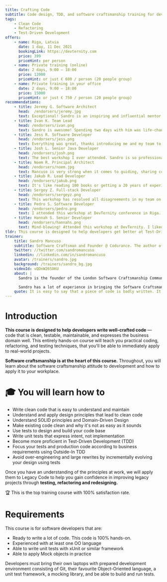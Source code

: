 ```yaml
---
title: Crafting Code
subtitle: Code design, TDD, and software craftsmanship training for developers.
tags:
    - Clean Code
    - Refactoring
    - Test-Driven Development
offers:
    - name: Riga, Latvia
      date: 1 day, 11 Dec 2021
      bookingLink: https://devternity.com
      price: 399
      priceHint: per person
    - name: Private training (online)
      date: 2 days, 9:00 – 18:00
      price: 12000
      priceHint: or just € 600 / person (20 people group)
    - name: Private training in your office
      date: 2 days, 9:00 – 18:00
      price: 15000
      priceHint: or just € 750 / person (20 people group)
recommendations:
    - title: Jeremy G. Software Architect
      head:  /endorsers/jeremy.jpg
      text: Exceptional! Sandro is an inspiring and influential mentor. Even my skeptical colleagues are now learning TDD.
    - title: Ivan K. Team Lead
      head: /endorsers/ivan.png
      text: Sandro is awesome! Spending two days with him was life-changing. Together with my team we learned A LOT OF THINGS. And had a lot of laughter :)
    - title: Jess R. Software Developer
      head: /endorsers/jess.png
      text: Everything was great, thanks introducing me and my team to Sandro! Such a challenging and inspiring workshop! 
    - title: Josh L. Senior Java Developer
      head: /endorsers/josh.png
      text: The best workshop I ever attended. Sandro is so professional; I was also surprised how much value Sandro put into two days. His programming speed is absolutely mind-blowing. I got so much from this workshop! 
    - title: Noem R. Principal Architect
      head: /endorsers/noem.jpg
      text: Mancuso is very strong when it comes to guiding, sharing concepts, and guiding through questions. Absolutely above my expectations.
    - title: Jakub R. Lead Developer
      head: /endorsers/jakub.png
      text: It's like reading 100 books or getting a 20 years of experienced injection straight to your brain.
    - title: Sergey Z. Full-stack Developer
      head: /endorsers/sergeyz.png
      text: This workshop has resolved all disagreements in my team on how we should approach coding, how to write tests, what to refactor and what not. Worth every penny.
    - title: Pedro S. Software Developer
      head: /endorsers/pedro.png
      text: I attended this workshop at DevTernity conference in Riga. Absolutely loved zero theory and 100% practice approach.
    - title: Hannah S. Senior Developer
      head: /endorsers/hannahs.png
      text: Mind-blowing! Attended this workshop at DevTernity. I liked that it was very fast-paced and there was no time to chill – everyone was engaged in coding, pairing, discussions.  Two days is not enough. More please!
tldr: This course is designed to help developers get better at Test-Driven Development and write well-crafted code — code that is clean, testable, maintainable, and an expression of the business domain. The course is entirely hands-on, designed to teach developers practical techniques they can immediately apply to real-world projects. Software Craftsmanship is at the heart of this course. Throughout, you will learn about the Software Craftsmanship attitude to development and how to apply it to your workplace.
trainer:
    title: Sandro Mancuso
    subtitle: Software Craftsman and Founder @ Codurance. The author of «The Software Craftsman» best-seller
    twitter: //twitter.com/sandromancuso
    linkedin: //linkedin.com/in/sandromancuso
    avatar: /trainers/sandro.jpg
    background: /trainers/sandro_bg.jpg
    videoId: vQDnW265XKU
    about: | 
      Sandro is the founder of the London Software Craftsmanship Community (LSCC), the author of best-selling book «The Software Craftsman» and the founder of Codurance software development house.

      Sandro has a lot of experience in bringing the Software Craftsmanship ideology and Extreme Programming practices to organisations of all sizes. Sandro is internationally renowned by his work on evolving and spreading Software Craftsmanship and is frequently invited to speak in many conferences around the world. His professional aspiration is to raise the bar of the software industry by helping developers become better at and care more about their craft.
    quote: It is easy to say that a piece of code is badly written. It is easy to complain or even laugh. But the question is – are you good enough to make it better?
---
```


# Introduction



**This course is designed to help developers write well-crafted code** — code that is clean, testable, maintainable, and expresses the business domain well. This entirely hands-on course will teach you practical coding, refactoring, and testing techniques, that you'll be able to immediately apply to real-world projects.

**Software craftsmanship is at the heart of this course.** Throughout, you will learn about the software craftsmanship attitude to development and how to apply it to your workplace.

# 🎓 You will learn how to
- Write clean code that is easy to understand and maintain
- Understand and apply design principles that lead to clean code
- Understand SOLID principles and Domain-Driven Design
- Make existing code clean and why it's not as easy as it sounds
- Use tests to design and build your code base
- Write unit tests that express intent, not implementation
- Become more proficient in Test-Driven Development (TDD)
- Focus your tests and production code according to business requirements using Outside-In TDD
- Avoid over-engineering and large rewrites by incrementally evolving your design using tests

Once you have an understanding of the principles at work, we will apply them to Legacy Code to help you gain confidence in improving legacy projects through **testing, refactoring and redesigning.**

<div class="notification is-light is-info">

 🏆 This is the top training course with 100% satisfaction rate.

</div>

# Requirements
This course is for software developers that are:
- Ready to write a lot of code. This code is 100% hands-on.
- Experienced with at least one OO language
- Able to write unit tests with xUnit or similar framework
- Able to apply Mock objects in practice

<div class="notification is-light is-warning">
Developers must bring their own laptops with prepared development environment consisting of Git, their favourite Object-Oriented language, a unit test framework, a mocking library, and be able to build and run tests. 
</div>
